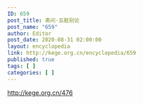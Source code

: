 ```yaml
---
ID: 659
post_title: 素问·五脏别论
post_name: "659"
author: Editor
post_date: 2020-08-31 02:00:00
layout: encyclopedia
link: http://kege.org.cn/encyclopedia/659
published: true
tags: [ ]
categories: [ ]
---
```

http://kege.org.cn/476